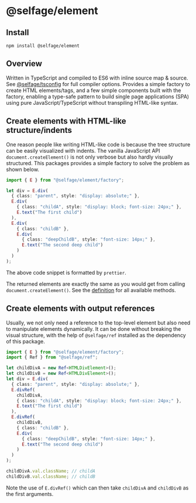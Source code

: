 # @selfage/element

## Install

`npm install @selfage/element`

## Overview

Written in TypeScript and compiled to ES6 with inline source map & source. See [@selfage/tsconfig](https://www.npmjs.com/package/@selfage/tsconfig) for full compiler options. Provides a simple factory to create HTML elements/tags, and a few simple components built with the factory, enabling a type-safe pattern to build single page applications (SPA) using pure JavaScript/TypeScript without transpiling HTML-like syntax.

## Create elements with HTML-like structure/indents

One reason people like writing HTML-like code is because the tree structure can be easily visualized with indents. The vanilla JavaScript API `document.createElement()` is not only verbose but also hardly visually structured. This packages provides a simple factory to solve the problem as shown below.

```TypeScript
import { E } from "@selfage/element/factory";

let div = E.div(
  { class: "parent", style: "display: absolute;" },
  E.div(
    { class: "childA", style: "display: block; font-size: 24px;" },
    E.text("The first child")
  ),
  E.div(
    { class: "childB" },
    E.div(
      { class: "deepChildB", style: "font-size: 14px;" },
      E.text("The second deep child")
    )
  )
);
```

The above code snippet is formatted by `prettier`.

The returned elements are exactly the same as you would get from calling `document.createElement()`. See the [definition](https://github.com/selfage/element/blob/main/factory.ts) for all available methods.

## Create elements with output references

Usually, we not only need a reference to the top-level element but also need to manipulate elements dynamically. It can be done without breaking the visual structure, with the help of `@selfage/ref` installed as the dependency of this package.

```TypeScript
import { E } from "@selfage/element/factory";
import { Ref } from "@selfage/ref";

let childDivA = new Ref<HTMLDivElement>();
let childDivB = new Ref<HTMLDivElement>();
let div = E.div(
  { class: "parent", style: "display: absolute;" },
  E.divRef(
    childDivA,
    { class: "childA", style: "display: block; font-size: 24px;" },
    E.text("The first child")
  ),
  E.divRef(
    childDivB,
    { class: "childB" },
    E.div(
      { class: "deepChildB", style: "font-size: 14px;" },
      E.text("The second deep child")
    )
  )
);

childDivA.val.className; // childA
childDivB.val.className; // childB
```

Note the use of `E.divRef()` which can then take `childDivA` and `childDivB` as the first arguments.
